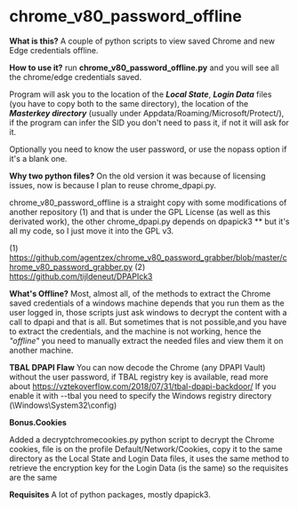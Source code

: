 # chrome_v80_password_offline

__What is this?__ A couple of python scripts to view saved Chrome and new Edge credentials offline.

__How to use it?__ run  __chrome_v80_password_offline.py__ and you 
  will see all the chrome/edge credentials saved.
  
  Program will ask you to the location of the ***Local State***, ***Login Data*** files (you have to copy both to the same directory), the location of the ***Masterkey directory*** (usually under Appdata/Roaming/Microsoft/Protect/<SID>), if the program can infer the SID you don't need to pass it, if not it will ask for it.
 
 Optionally you need to know the user password, or use the nopass option if it's a blank one.  
  
  
__Why two python files?__ On the old version it was because of licensing issues, now is because I plan to reuse chrome_dpapi.py.
 
  chrome_v80_password_offline is a straight copy with some modifications of another repository (1) and that is under the GPL License (as well as this derivated work), the other chrome_dpapi.py depends on dpapick3 ** but it's all my code, so I just move it into the GPL v3.
  
  (1) https://github.com/agentzex/chrome_v80_password_grabber/blob/master/chrome_v80_password_grabber.py
  (2) https://github.com/tijldeneut/DPAPIck3

__What's Offline?__ Most, almost all, of the methods to extract the Chrome saved credentials of a windows machine depends that you run 
them as the user logged in, those scripts just ask windows to decrypt the content with a call to dpapi and that is all. 
But sometimes that is not possible,and you have to extract the credentials, and the machine is not working, hence the _"offline"_
you need to manually extract the needed files and view them it on another machine.

__TBAL DPAPI Flaw__
You can now decode the Chrome (any DPAPI Vault) without the user password, if TBAL registry key is available, read more about https://vztekoverflow.com/2018/07/31/tbal-dpapi-backdoor/
If you enable it with --tbal you need to specify the Windows registry directory (\Windows\System32\config\)

__Bonus.Cookies__
  
  Added a decryptchromecookies.py python script to decrypt the Chrome cookies, file is on the profile Default/Network/Cookies, copy it to the same directory as the Local State and Login Data files, it uses the same method to retrieve the encryption key for the Login Data (is the same) so the requisites are the same
  
__Requisites__ A lot of python packages, mostly dpapick3.


